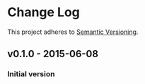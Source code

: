 # Change Log

This project adheres to [Semantic Versioning](http://semver.org/).

## v0.1.0 - 2015-06-08
### Initial version